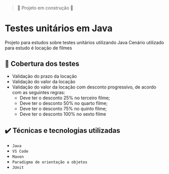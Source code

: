 
> :construction: Projeto em construção :construction:


# Testes unitários em Java

Projeto para estudos sobre testes unitários utilizando Java
Cenário utilizado para estudo é locação de filmes


## :hammer: Cobertura dos testes

- Validação do prazo da locação
- Validação do valor da locação
- Validação do valor da locação com desconto progressivo, de acordo com as seguintes regras:
  - Deve ter o desconto 25% no terceiro filme;
  - Deve ter o desconto 50% no quarto filme;
  - Deve ter o desconto 75% no quinto filme;
  - Deve ter o desconto 100% no sexto filme


## ✔️ Técnicas e tecnologias utilizadas

- ``Java``
- ``VS Code``
- ``Maven``
- ``Paradigma de orientação a objetos``
- ``JUnit``
